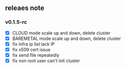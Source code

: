 ## releaes note

### v0.1.5-rc

- [x] CLOUD mode scale up and down, delete cluster
- [x] BAREMETAL mode scale up and down, delete cluster
- [x] fix infra ip list lack IP
- [x] fix x509 cert issue
- [x] fix send file repeatedly
- [x] fix non root user can't init cluster

